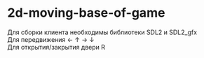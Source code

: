 # 2d-moving-base-of-game
Для сборки клиента необходимы библиотеки SDL2 и SDL2_gfx  
Для передвижения ← ↑ → ↓  
Для открытия/закрытия двери R  
